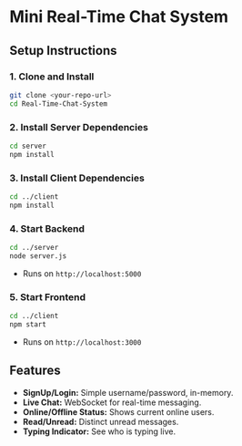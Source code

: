 # Mini Real-Time Chat System

## Setup Instructions

### 1. Clone and Install

```bash
git clone <your-repo-url>
cd Real-Time-Chat-System
```

### 2. Install Server Dependencies

```bash
cd server
npm install
```

### 3. Install Client Dependencies

```bash
cd ../client
npm install
```

### 4. Start Backend

```bash
cd ../server
node server.js
```
- Runs on `http://localhost:5000`

### 5. Start Frontend

```bash
cd ../client
npm start
```
- Runs on `http://localhost:3000`

## Features

- **SignUp/Login:** Simple username/password, in-memory.
- **Live Chat:** WebSocket for real-time messaging.
- **Online/Offline Status:** Shows current online users.
- **Read/Unread:** Distinct unread messages.
- **Typing Indicator:** See who is typing live.


